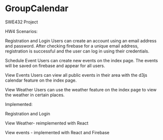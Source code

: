 # GroupCalendar
SWE432 Project

HW4 Scenarios:

Registration and Login
Users can create an account using an email address and password. After checking firebase for a unique email address, registration is successful and the user can log in using their credentials.

Schedule Event
Users can create new events on the index page. The events will be saved on firebase and appear for all users.

View Events
Users can view all public events in their area with the d3js calendar feature on the index page.

View Weather
Users can use the weather feature on the index page to view the weather in certain places.

Implemented:

Registration and Login

View Weather- reimplemented with React

View events - implemented with React and Firebase


